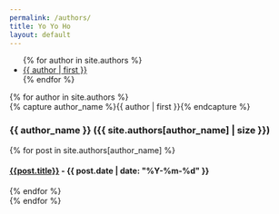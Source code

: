 ```yaml
---
permalink: /authors/
title: Yo Yo Ho
layout: default
---
```


<ul class="author-cloud">
{% for author in site.authors %}
  <li style="font-size: {{ author | last | size | times: 100 | divided_by: site.authors.size | plus: 70  }}%">
    <a href="#{{ author | first | slugize }}">
      {{ author | first }}
    </a>
  </li>
{% endfor %}
</ul>

<div id="archives">
{% for author in site.authors %}
  <div class="archive-group">
    {% capture author_name %}{{ author | first }}{% endcapture %}
    <h3 id="#{{ author_name | slugize }}">{{ author_name }} ({{ site.authors[author_name] | size }})</h3>
    <a name="{{ author_name | slugize }}"></a>
    {% for post in site.authors[author_name] %}
    <article class="archive-item">
      <h4><a href="{{ post.url | relative_url }}">{{post.title}}</a> - {{ post.date | date: "%Y-%m-%d" }}</h4>
    </article>
    {% endfor %}
  </div>
{% endfor %}
</div>
